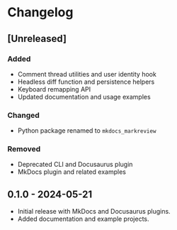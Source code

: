 # Changelog

## [Unreleased]
### Added
- Comment thread utilities and user identity hook
- Headless diff function and persistence helpers
- Keyboard remapping API
- Updated documentation and usage examples
### Changed
- Python package renamed to `mkdocs_markreview`
### Removed
- Deprecated CLI and Docusaurus plugin
- MkDocs plugin and related examples

## 0.1.0 - 2024-05-21
- Initial release with MkDocs and Docusaurus plugins.
- Added documentation and example projects.

